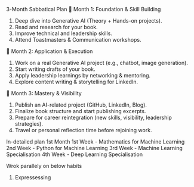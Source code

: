 
3-Month Sabbatical Plan
🔹 Month 1: Foundation & Skill Building
1. Deep dive into Generative AI (Theory + Hands-on projects).
2. Read and research for your book.
3. Improve technical and leadership skills.
4. Attend Toastmasters & Communication workshops.
   
🔹 Month 2: Application & Execution
1. Work on a real Generative AI project (e.g., chatbot, image generation).
2. Start writing drafts of your book.
3. Apply leadership learnings by networking & mentoring.
4. Explore content writing & storytelling for LinkedIn.
   
🔹 Month 3: Mastery & Visibility
1. Publish an AI-related project (GitHub, LinkedIn, Blog).
2. Finalize book structure and start publishing excerpts.
3. Prepare for career reintegration (new skills, visibility, leadership strategies).
4. Travel or personal reflection time before rejoining work.

In-detailed plan
1st Month 
1st Week - Mathematics for Machine Learning
2nd Week - Python for Machine Learning
3rd Week - Machine Learning Specialisation
4th Week - Deep Learning Specialisation

Wrok parallely on below habits
1. Expressessing 
